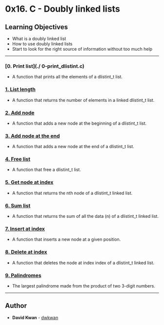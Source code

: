 # 0x16. C - Doubly linked lists

## Learning Objectives

* What is a doubly linked list
* How to use doubly linked lists
* Start to look for the right source of information without too much help

---

### [0. Print list](./ 0-print_dlistint.c)
* A function that prints all the elements of a dlistint_t list.


### [1. List length](./1-dlistint_len.c)
* A function that returns the number of elements in a linked dlistint_t list.


### [2. Add node](./2-add_dnodeint.c)
* A function that adds a new node at the beginning of a dlistint_t list.


### [3. Add node at the end](./3-add_dnodeint_end.c)
* A function that adds a new node at the end of a dlistint_t list.


### [4. Free list](./4-free_dlistint.c)
* A function that free a dlistint_t list.


### [5. Get node at index](./5-get_dnodeint.c)
* A function that returns the nth node of a dlistint_t linked list.


### [6. Sum list](./6-sum_dlistint.c)
* A function that returns the sum of all the data (n) of a dlistint_t linked list.


### [7. Insert at index](./7-insert_dnodeint.c)
* A function that inserts a new node at a given position.


### [8. Delete at index](./8-delete_dnodeint.c)
* A function that deletes the node at index index of a dlistint_t linked list.

### [9. Palindromes](./102-result)
* The largest palindrome made from the product of two 3-digit numbers.

---

## Author
* **David Kwan** - [dwkwan](https://github.com/dwkwan)